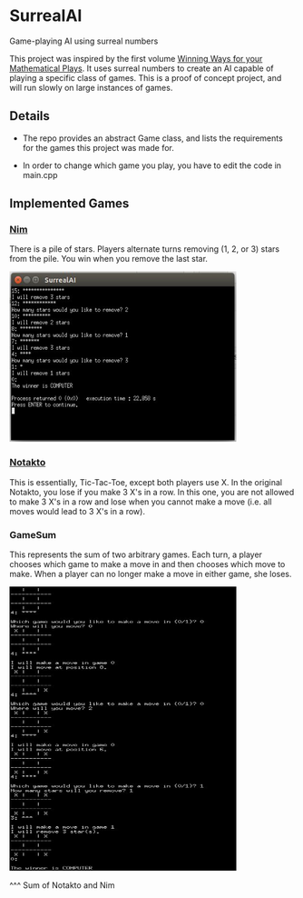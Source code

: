 # SurrealAI
Game-playing AI using surreal numbers 

This project was inspired by the first volume [Winning Ways for your Mathematical Plays](https://www.amazon.com/Winning-Ways-Your-Mathematical-Plays/dp/1568811306). It uses surreal numbers to create an AI capable of playing a specific class of games. This is a proof of concept project, and will run slowly on large instances of games.

## Details
* The repo provides an abstract Game class, and lists the requirements for the games this project was made for. 

* In order to change which game you play, you have to edit the code in main.cpp

## Implemented Games
### [Nim](https://www.wikiwand.com/en/Nim)
There is a pile of stars. Players alternate turns removing (1, 2, or 3) stars from the pile. You win when you remove the last star.

<img src="https://github.com/NivenT/SurrealAI/blob/master/screenshots/capture.jpg" alt="Screenshot" width="400" height="300"/>

### [Notakto](http://www.counterwavegames.com/notakto/)
This is essentially, Tic-Tac-Toe, except both players use X. In the original Notakto, you lose if you make 3 X's in a row. In this one, you are not allowed to make 3 X's in a row and lose when you cannot make a move (i.e. all moves would lead to 3 X's in a row).

### GameSum
This represents the sum of two arbitrary games. Each turn, a player chooses which game to make a move in and then chooses which move to make. When a player can no longer make a move in either game, she loses.

<img src="https://github.com/NivenT/SurrealAI/blob/master/screenshots/capture2.jpg" alt="Screenshot" width="400" height="500"/>

^^^ Sum of Notakto and Nim
